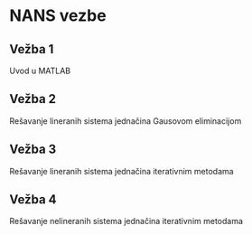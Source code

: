 # NANS vezbe

## Vežba 1
Uvod u MATLAB

## Vežba 2
Rešavanje lineranih sistema jednačina Gausovom eliminacijom

## Vežba 3
Rešavanje lineranih sistema jednačina iterativnim metodama

## Vežba 4
Rešavanje nelineranih sistema jednačina iterativnim metodama
